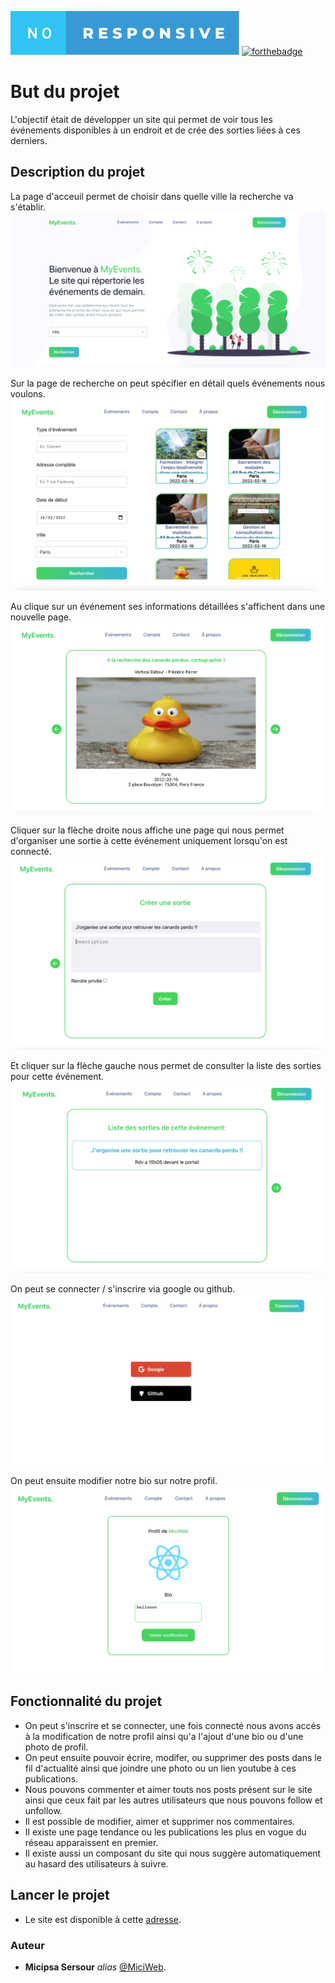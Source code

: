 ![Alt text](https://github.com/MiciWeb/mern_myEvents/blob/mici/client/src/image/github/no-responsive.svg)
[![forthebadge](https://forthebadge.com/images/badges/made-with-javascript.svg)](http://forthebadge.com)

# But du projet
L'objectif était de développer un site qui permet de voir tous les événements disponibles à un endroit et de crée des sorties liées à ces derniers.

## Description du projet

La page d'acceuil permet de choisir dans quelle ville la recherche va s'établir.
![Alt text](https://github.com/MiciWeb/mern_myEvents/blob/mici/client/src/image/github/acceuil.png)

Sur la page de recherche on peut spécifier en détail quels événements nous voulons.
![Alt text](https://github.com/MiciWeb/mern_myEvents/blob/mici/client/src/image/github/recherche.png)

Au clique sur un événement ses informations détaillées s'affichent dans une nouvelle page.
![Alt text](https://github.com/MiciWeb/mern_myEvents/blob/mici/client/src/image/github/event.png)

Cliquer sur la flèche droite nous affiche une page qui nous permet d'organiser une sortie à cette événement uniquement lorsqu'on est connecté.
![Alt text](https://github.com/MiciWeb/mern_myEvents/blob/mici/client/src/image/github/ajout.png)

Et cliquer sur la flèche gauche nous permet de consulter la liste des sorties pour cette événement.
![Alt text](https://github.com/MiciWeb/mern_myEvents/blob/mici/client/src/image/github/liste.png)

On peut se connecter / s'inscrire via google ou github.
![Alt text](https://github.com/MiciWeb/mern_myEvents/blob/mici/client/src/image/github/connection.png)

On peut ensuite modifier notre bio sur notre profil.
![Alt text](https://github.com/MiciWeb/mern_myEvents/blob/mici/client/src/image/github/profil.png)





## Fonctionnalité du projet
* On peut s'inscrire et se connecter, une fois connecté nous avons accés à la modification de notre profil ainsi qu'a l'ajout d'une bio ou d'une photo de profil.
* On peut ensuite pouvoir écrire, modifer, ou supprimer des posts dans le fil d'actualité ainsi que joindre une photo ou un lien youtube à ces publications.
* Nous pouvons commenter et aimer touts nos posts présent sur le site ainsi que ceux fait par les autres utilisateurs que nous pouvons follow et unfollow.
* Il est possible de modifier, aimer et supprimer nos commentaires.
* Il existe une page tendance ou les publications les plus en vogue du réseau apparaissent en premier.
* Il existe aussi un composant du site qui nous suggère automatiquement au hasard des utilisateurs à suivre.
## Lancer le projet
* Le site est disponible à cette [adresse]().

### Auteur
* **Micipsa Sersour** _alias_ [@MiciWeb](https://github.com/MiciWeb).

